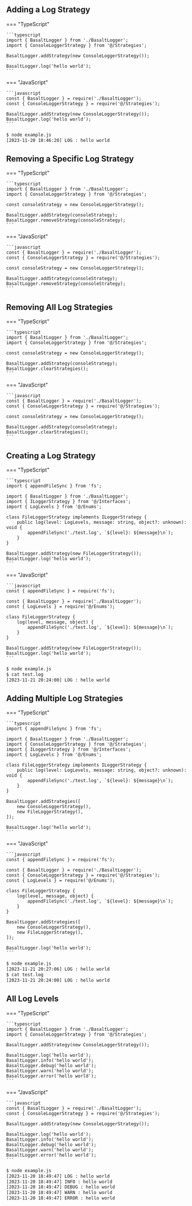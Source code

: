 ## **Adding a Log Strategy**

=== "TypeScript"

    ```typescript
    import { BasaltLogger } from './BasaltLogger';
    import { ConsoleLoggerStrategy } from '@/Strategies';
    
    BasaltLogger.addStrategy(new ConsoleLoggerStrategy());
    
    BasaltLogger.log('hello world');
    ```

=== "JavaScript"
    
    ```javascript
    const { BasaltLogger } = require('./BasaltLogger');
    const { ConsoleLoggerStrategy } = require('@/Strategies');

    BasaltLogger.addStrategy(new ConsoleLoggerStrategy());
    BasaltLogger.log('hello world');
    ```

<!-- termynal -->

```bash
$ node example.js
[2023-11-20 18:46:20] LOG : hello world
```

## **Removing a Specific Log Strategy**

=== "TypeScript"

    ```typescript
    import { BasaltLogger } from './BasaltLogger';
    import { ConsoleLoggerStrategy } from '@/Strategies';
    
    const consoleStrategy = new ConsoleLoggerStrategy();
    
    BasaltLogger.addStrategy(consoleStrategy);
    BasaltLogger.removeStrategy(consoleStrategy);
    ```

=== "JavaScript"

    ```javascript
    const { BasaltLogger } = require('./BasaltLogger');
    const { ConsoleLoggerStrategy } = require('@/Strategies');

    const consoleStrategy = new ConsoleLoggerStrategy();

    BasaltLogger.addStrategy(consoleStrategy);
    BasaltLogger.removeStrategy(consoleStrategy);
    ```

## **Removing All Log Strategies**

=== "TypeScript"

    ```typescript
    import { BasaltLogger } from './BasaltLogger';
    import { ConsoleLoggerStrategy } from '@/Strategies';
    
    const consoleStrategy = new ConsoleLoggerStrategy();
    
    BasaltLogger.addStrategy(consoleStrategy);
    BasaltLogger.clearStrategies();
    ```

=== "JavaScript"

    ```javascript
    const { BasaltLogger } = require('./BasaltLogger');
    const { ConsoleLoggerStrategy } = require('@/Strategies');

    const consoleStrategy = new ConsoleLoggerStrategy();

    BasaltLogger.addStrategy(consoleStrategy);
    BasaltLogger.clearStrategies();
    ```

## **Creating a Log Strategy**

=== "TypeScript"

    ```typescript
    import { appendFileSync } from 'fs';
    
    import { BasaltLogger } from './BasaltLogger';
    import { ILoggerStrategy } from '@/Interfaces';
    import { LogLevels } from '@/Enums';
    
    class FileLoggerStrategy implements ILoggerStrategy {
        public log(level: LogLevels, message: string, object?: unknown): void {
            appendFileSync('./test.log', `${level}: ${message}\n`);
        }
    }
    
    BasaltLogger.addStrategy(new FileLoggerStrategy());
    BasaltLogger.log('hello world');
    ```

=== "JavaScript"

    ```javascript
    const { appendFileSync } = require('fs');

    const { BasaltLogger } = require('./BasaltLogger');
    const { LogLevels } = require('@/Enums');
    
    class FileLoggerStrategy {
        log(level, message, object) {
            appendFileSync('./test.log', `${level}: ${message}\n`);
        }
    }

    BasaltLogger.addStrategy(new FileLoggerStrategy());
    BasaltLogger.log('hello world');
    ```

<!-- termynal -->

```bash
$ node example.js
$ cat test.log
[2023-11-21 20:24:00] LOG : hello world
```

## **Adding Multiple Log Strategies**


=== "TypeScript"

    ```typescript
    import { appendFileSync } from 'fs';
    
    import { BasaltLogger } from './BasaltLogger';
    import { ConsoleLoggerStrategy } from '@/Strategies';
    import { ILoggerStrategy } from '@/Interfaces';
    import { LogLevels } from '@/Enums';
    
    class FileLoggerStrategy implements ILoggerStrategy {
        public log(level: LogLevels, message: string, object?: unknown): void {
            appendFileSync('./test.log', `${level}: ${message}\n`);
        }
    }
    
    BasaltLogger.addStrategies([
        new ConsoleLoggerStrategy(),
        new FileLoggerStrategy(),
    ]);
    
    BasaltLogger.log('hello world');
    ```

=== "JavaScript"

    ```javascript
    const { appendFileSync } = require('fs');

    const { BasaltLogger } = require('./BasaltLogger');
    const { ConsoleLoggerStrategy } = require('@/Strategies');
    const { LogLevels } = require('@/Enums');
    
    class FileLoggerStrategy {
        log(level, message, object) {
            appendFileSync('./test.log', `${level}: ${message}\n`);
        }
    }

    BasaltLogger.addStrategies([
        new ConsoleLoggerStrategy(),
        new FileLoggerStrategy(),
    ]);

    BasaltLogger.log('hello world');
    ```

<!-- termynal -->

```bash
$ node example.js
[2023-11-21 20:27:06] LOG : hello world
$ cat test.log
[2023-11-21 20:24:00] LOG : hello world
```

## **All Log Levels**

=== "TypeScript"

    ```typescript
    import { BasaltLogger } from './BasaltLogger';
    import { ConsoleLoggerStrategy } from '@/Strategies';
    
    BasaltLogger.addStrategy(new ConsoleLoggerStrategy());
    
    BasaltLogger.log('hello world');
    BasaltLogger.info('hello world');
    BasaltLogger.debug('hello world');
    BasaltLogger.warn('hello world');
    BasaltLogger.error('hello world');
    ```
=== "JavaScript"
    
    ```javascript
    const { BasaltLogger } = require('./BasaltLogger');
    const { ConsoleLoggerStrategy } = require('@/Strategies');
    
    BasaltLogger.addStrategy(new ConsoleLoggerStrategy());
    
    BasaltLogger.log('hello world');
    BasaltLogger.info('hello world');
    BasaltLogger.debug('hello world');
    BasaltLogger.warn('hello world');
    BasaltLogger.error('hello world');
    ```
<!-- termynal -->

```bash
$ node example.js
[2023-11-20 18:49:47] LOG : hello world
[2023-11-20 18:49:47] INFO : hello world
[2023-11-20 18:49:47] DEBUG : hello world
[2023-11-20 18:49:47] WARN : hello world
[2023-11-20 18:49:47] ERROR : hello world
```
